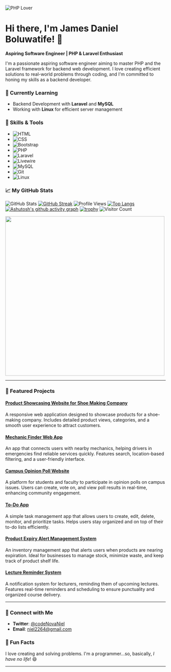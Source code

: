 ![PHP Lover](https://img.shields.io/badge/-PHP%20Lover-blue?style=flat-square)
# Hi there, I'm James Daniel Boluwatife! 👋

**Aspiring Software Engineer | PHP & Laravel Enthusiast**

I'm a passionate aspiring software engineer aiming to master PHP and the Laravel framework for backend web development. I love creating efficient solutions to real-world problems through coding, and I'm committed to honing my skills as a backend developer.

### 🌱 Currently Learning
- Backend Development with **Laravel** and **MySQL**
- Working with **Linux** for efficient server management

### 💼 Skills & Tools
- ![HTML](https://img.shields.io/badge/-HTML-E34F26?logo=html5&logoColor=white&style=for-the-badge)
- ![CSS](https://img.shields.io/badge/-CSS-1572B6?logo=css3&logoColor=white&style=for-the-badge)
- ![Bootstrap](https://img.shields.io/badge/-Bootstrap-563D7C?logo=bootstrap&logoColor=white&style=for-the-badge)
- ![PHP](https://img.shields.io/badge/-PHP-777BB4?logo=php&logoColor=white&style=for-the-badge)
- ![Laravel](https://img.shields.io/badge/-Laravel-FF2D20?logo=laravel&logoColor=white&style=for-the-badge)
- ![Livewire](https://img.shields.io/badge/-Livewire-4EAF23?logo=livewire&logoColor=white&style=for-the-badge)
- ![MySQL](https://img.shields.io/badge/-MySQL-4479A1?logo=mysql&logoColor=white&style=for-the-badge)
- ![Git](https://img.shields.io/badge/-Git-F05032?logo=git&logoColor=white&style=for-the-badge)
- ![Linux](https://img.shields.io/badge/-Linux-FCC624?logo=linux&logoColor=black&style=for-the-badge)

### 📈 My GitHub Stats
![GitHub Stats](https://github-readme-stats.vercel.app/api?username=Niel22&show_icons=true&theme=dark)
[![GitHub Streak](https://streak-stats.demolab.com?user=Niel22&theme=dark)](https://git.io/streak-stats)
![Profile Views](https://komarev.com/ghpvc/?username=Niel22&color=blue&style=for-the-badge)
[![Top Langs](https://github-readme-stats.vercel.app/api/top-langs/?username=Niel22&layout=compact&theme=dark)](https://github.com/anuraghazra/github-readme-stats)
[![Ashutosh's github activity graph](https://github-readme-activity-graph.vercel.app/graph?username=Niel22&theme=github-dark)](https://github.com/ashutosh00710/github-readme-activity-graph)
[![trophy](https://github-profile-trophy.vercel.app/?username=Niel22&theme=onedark)](https://github.com/ryo-ma/github-profile-trophy)
![Visitor Count](https://komarev.com/ghpvc/?username=Niel22&color=blue&style=flat-square)

<img src="https://media.giphy.com/media/qgQUggAC3Pfv687qPC/giphy.gif" width="500">

---

### 🌟 Featured Projects

#### [**Product Showcasing Website for Shoe Making Company**](https://github.com/Niel22/shoe-website.git)
A responsive web application designed to showcase products for a shoe-making company. Includes detailed product views, categories, and a smooth user experience to attract customers.

#### [**Mechanic Finder Web App**](https://github.com/Niel22/mechanic-finder.git)
An app that connects users with nearby mechanics, helping drivers in emergencies find reliable services quickly. Features search, location-based filtering, and a user-friendly interface.

#### [**Campus Opinion Poll Website**](https://github.com/Niel22/opinion_poll_app.git)
A platform for students and faculty to participate in opinion polls on campus issues. Users can create, vote on, and view poll results in real-time, enhancing community engagement.

#### [**To-Do App**](https://github.com/Niel22/mechanic-finder.git)
A simple task management app that allows users to create, edit, delete, monitor, and prioritize tasks. Helps users stay organized and on top of their to-do lists efficiently.

#### [**Product Expiry Alert Management System**](https://github.com/Niel22/Product-Expiry-Alert-System.git)
An inventory management app that alerts users when products are nearing expiration. Ideal for businesses to manage stock, minimize waste, and keep track of product shelf life.

#### [**Lecture Reminder System**](https://github.com/Niel22/Lecture-Reminder-System.git)
A notification system for lecturers, reminding them of upcoming lectures. Features real-time reminders and scheduling to ensure punctuality and organized course delivery.

---

### 🔗 Connect with Me
- **Twitter**: [@codeNovaNiel](https://x.com/codeNovaNiel)
- **Email**: [niel2264@gmail.com](mailto:niel2264@gmail.com)

### 🎉 Fun Facts
I love creating and solving problems. I'm a programmer...so, basically, *I have no life*! 😄

---

